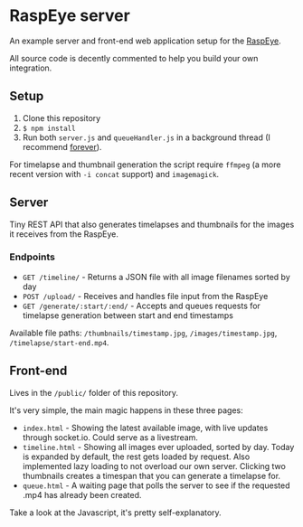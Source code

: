 # RaspEye server
An example server and front-end web application setup for the [RaspEye](https://github.com/weworkweplay/raspeye-rpi).

All source code is decently commented to help you build your own integration.

## Setup
 1. Clone this repository
 2. `$ npm install`
 3. Run both `server.js` and `queueHandler.js` in a background thread (I recommend [forever](https://github.com/nodejitsu/forever)).

For timelapse and thumbnail generation the script require `ffmpeg` (a more recent version with `-i concat` support) and `imagemagick`.

## Server
Tiny REST API that also generates timelapses and thumbnails for the images it receives from the RaspEye.

### Endpoints

 * `GET /timeline/` - Returns a JSON file with all image filenames sorted by day
 * `POST /upload/` - Receives and handles file input from the RaspEye
 * `GET /generate/:start/:end/` - Accepts and queues requests for timelapse generation between start and end timestamps

Available file paths: `/thumbnails/timestamp.jpg`, `/images/timestamp.jpg`, `/timelapse/start-end.mp4`.

## Front-end
Lives in the `/public/` folder of this repository.

It's very simple, the main magic happens in these three pages:
 * `index.html` - Showing the latest available image, with live updates through socket.io. Could serve as a livestream.
 * `timeline.html` - Showing all images ever uploaded, sorted by day. Today is expanded by default, the rest gets loaded by request. Also implemented lazy loading to not overload our own server. Clicking two thumbnails creates a timespan that you can generate a timelapse for.
 * `queue.html` - A waiting page that polls the server to see if the requested .mp4 has already been created.

Take a look at the Javascript, it's pretty self-explanatory.
